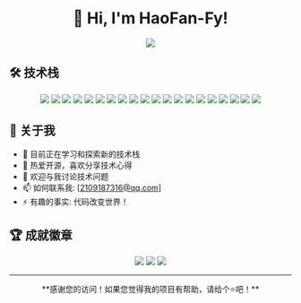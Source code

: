 <div align="center">
  <h1>👋 Hi, I'm HaoFan-Fy!</h1>
  
  <!-- 打字特效 -->
  <a href="https://github.com/HaoFan-Fy">
    <img src="https://readme-typing-svg.herokuapp.com/?lines=console.log(%22Hello%2C%20World!%22);欢迎来到我的GitHub主页!;热爱编程，享受创造!&center=true&size=27">
  </a>
</div>

## 🛠️ 技术栈

<div align="center">
  
  <!-- 编程语言徽章 -->
  <img src="https://img.shields.io/badge/-Python-3776AB?style=flat-square&logo=Python&logoColor=white" />
  <img src="https://img.shields.io/badge/-JavaScript-F7DF1E?style=flat-square&logo=javascript&logoColor=black" />
  <img src="https://img.shields.io/badge/-TypeScript-3178C6?style=flat-square&logo=typescript&logoColor=white" />
  <img src="https://img.shields.io/badge/-Java-007396?style=flat-square&logo=java&logoColor=white" />
  <img src="https://img.shields.io/badge/-C++-00599C?style=flat-square&logo=c%2B%2B&logoColor=white" />
  <img src="https://img.shields.io/badge/-Go-00ADD8?style=flat-square&logo=go&logoColor=white" />
  
  <!-- 前端技术 -->
  <img src="https://img.shields.io/badge/-HTML5-E34F26?style=flat-square&logo=html5&logoColor=white" />
  <img src="https://img.shields.io/badge/-CSS3-1572B6?style=flat-square&logo=css3&logoColor=white" />
  <img src="https://img.shields.io/badge/-React-61DAFB?style=flat-square&logo=react&logoColor=black" />
  <img src="https://img.shields.io/badge/-Vue.js-4FC08D?style=flat-square&logo=vue.js&logoColor=white" />
  <img src="https://img.shields.io/badge/-Node.js-339933?style=flat-square&logo=node.js&logoColor=white" />
  
  <!-- 数据库 -->
  <img src="https://img.shields.io/badge/-MySQL-4479A1?style=flat-square&logo=mysql&logoColor=white" />
  <img src="https://img.shields.io/badge/-PostgreSQL-336791?style=flat-square&logo=postgresql&logoColor=white" />
  <img src="https://img.shields.io/badge/-MongoDB-47A248?style=flat-square&logo=mongodb&logoColor=white" />
  <img src="https://img.shields.io/badge/-Redis-DC382D?style=flat-square&logo=redis&logoColor=white" />
  
  <!-- 工具 -->
  <img src="https://img.shields.io/badge/-Git-F05032?style=flat-square&logo=git&logoColor=white" />
  <img src="https://img.shields.io/badge/-Docker-2496ED?style=flat-square&logo=docker&logoColor=white" />
  <img src="https://img.shields.io/badge/-Kubernetes-326CE5?style=flat-square&logo=kubernetes&logoColor=white" />
  <img src="https://img.shields.io/badge/-VS%20Code-007ACC?style=flat-square&logo=visual-studio-code&logoColor=white" />
  <img src="https://img.shields.io/badge/-Linux-FCC624?style=flat-square&logo=linux&logoColor=black" />
  
  
</div>


## 🎯 关于我

- 🔭 目前正在学习和探索新的技术栈
- 🌱 热爱开源，喜欢分享技术心得
- 💬 欢迎与我讨论技术问题
- 📫 如何联系我: [2109187316@qq.com]
- ⚡ 有趣的事实: 代码改变世界！


## 🏆 成就徽章

<div align="center">
  
  <!-- 访客计数 -->
  <img src="https://visitor-badge.glitch.me/badge?page_id=HaoFan-Fy.HaoFan-Fy" />
  
  <!-- GitHub followers -->
  <img src="https://img.shields.io/github/followers/HaoFan-Fy?label=Followers&style=social" />
  
  <!-- GitHub stars -->
  <img src="https://img.shields.io/github/stars/HaoFan-Fy?label=Stars&style=social" />
  
</div>

---

<div align="center">
  **感谢您的访问！如果您觉得我的项目有帮助，请给个⭐️吧！**
  
</div>